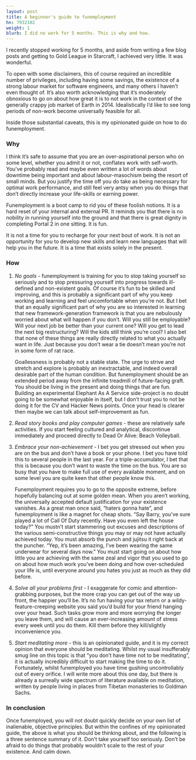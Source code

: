 ```yaml
---
layout: post
title: A beginner's guide to funemployment
hn: 7932102
weight: 1
blurb: I did no work for 5 months. This is why and how.
---
```

I recently stopped working for 5 months, and aside from writing a few blog posts and getting to Gold League in Starcraft, I achieved very little. It was wonderful. 

To open with some disclaimers, this of course required an incredible number of privileges, including having some savings, the existence of a strong labour market for software engineers, and many others I haven’t even thought of. It’s also worth acknowledging that it’s moderately obnoxious to go on about how great it is to not work in the context of the generally crappy job market of Earth in 2014. Idealistically I’d like to see long periods of non-work become universally feasible for all.

Inside those substantial caveats, this is my opinionated guide on how to do funemployment.

<h3>Why</h3>

I think it’s safe to assume that you are an over-aspirational person who on some level, whether you admit it or not, conflates work with self-worth. You’ve probably read and maybe even written a lot of words about downtime being important and about labour-masochism being the resort of small minds. But you justify the time off you do take as being necessary for optimal work performance, and still feel very antsy when you do things that don’t directly increase your life-skills or earning power.

Funemployment is a boot camp to rid you of these foolish notions. It is a hard reset of your internal and external PR. It reminds you that there is no nobility in running yourself into the ground and that there is great dignity in completing Portal 2 in one sitting. It is fun.

It is not a time for you to recharge for your next bout of work. It is not an opportunity for you to develop new skills and learn new languages that will help you in the future. It is a time that exists solely in the present.

<h3>How</h3>

1. <i>No goals</i> - funemployment is training for you to stop taking yourself so seriously and to stop pressuring yourself into progress towards ill-defined and non-existent goals. Of course it’s fun to be skilled and improving, and this is probably a significant part of why you keep working and learning and feel uncomfortable when you’re not. But I bet that an equally significant part of why you are so interested in learning that new framework-generation framework is that you are nebulously worried about what will happen if you don’t. Will you still be employable? Will your next job be better than your current one? Will you get to lead the next big restructuring? Will the kids still think you’re cool? I also bet that none of these things are really directly related to what you actually want in life. Just because you don’t wear a tie doesn’t mean you’re not in some form of rat race.

    Goallessness is probably not a stable state. The urge to strive and stretch and explore is probably an inextractable, and indeed overall desirable part of the human condition. But funemployment should be an extended period away from the infinite treadmill of future-facing graft. You should be living in the present and doing things that are fun. Building an experimental Elephant As A Service side-project is no doubt going to be somewhat enjoyable in itself, but I don’t trust you to not be doing it for the CV and Hacker News points. Once your head is clearer then maybe we can talk about self-improvement as fun.

2. <i>Read story books and play computer games</i> - these are relatively safe activities. If you start feeling cultured and analytical, discontinue immediately and proceed directly to Dead Or Alive: Beach Volleyball.

3. <i>Embrace your non-achievement</i> - I bet you get stressed out when you are on the bus and don’t have a book or your phone. I bet you have told this to several people in the last year. For a triple-accumulator, I bet that this is because you don’t want to waste the time on the bus. You are so busy that you have to make full use of every available moment, and on some level you are quite keen that other people know this.

    Funemployment requires you to go to the opposite extreme, before hopefully balancing out at some golden mean. When you aren’t working, the universally accepted default justification for your existence vanishes. As a great man once said, “haters gonna hate”, and funemployment is like a magnet for cheap shots. “Say Barry, you’ve sure played a lot of Call Of Duty recently. Have you even left the house today?” You mustn’t start stammering out excuses and descriptions of the various semi-constructive things you may or may not have actually achieved today. You must absorb the punch and jujitsu it right back at the puncher. “Yep, it’s been amazing, I’ve been wearing the same underwear for several days now.” You must start going on about how little you are achieving with the same zeal and vigor that you used to go on about how much work you’ve been doing and how over-scheduled your life is, until everyone around you hates you just as much as they did before. 

4. <i>Solve all your problems first</i> - I exaggerate for comic and attention-grabbing purposes, but the more crap you can get out of the way up front, the happier you’ll be. It’s no fun having your tax return or a wildy-feature-creeping website you said you’d build for your friend hanging over your head. Such tasks grow more and more worrying the longer you leave them, and will cause an ever-increasing amount of stress every week until you do them. Kill them before they kill/slightly inconvenience you.

5. <i>Start meditating more</i> - this is an opinionated guide, and it is my correct opinion that everyone should be meditating. Whilst my usual insufferably smug line on this topic is that “you don’t have time not to be meditating”, it is actually incredibly difficult to start making the time to do it. Fortunately, whilst funemployed you have time gushing uncontrollably out of every orifice. I will write more about this one day, but there is already a surreally wide spectrum of literature available on meditation, written by people living in places from Tibetan monasteries to Goldman Sachs.

<h3>In conclusion</h3>

Once funemployed, you will not doubt quickly decide on your own list of inalienable, objective principles. But within the confines of my opinionated guide, the above is what you should be thinking about, and the following is a three sentence summary of it. Don’t take yourself too seriously. Don’t be afraid to do things that probably wouldn’t scale to the rest of your existence. And calm down.
